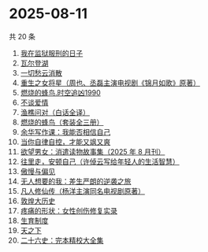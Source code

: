 # 2025-08-11

共 20 条

<!-- BEGIN WEREAD -->
<!-- 最后更新时间 2025-08-11 00:10:36 +0800 -->
1. [我在监狱服刑的日子](https://weread.qq.com/web/bookDetail/e4932260813aba336g01118d)
1. [瓦尔登湖](https://weread.qq.com/web/bookDetail/4ad32b30813aba337g0138ea)
1. [一切愁云消散](https://weread.qq.com/web/bookDetail/d9232980813aba15cg019ab1)
1. [重生之女将星（周也、丞磊主演电视剧《锦月如歌》原著）](https://weread.qq.com/web/bookDetail/4a7325e0717e768a4a72aef)
1. [燃烧的蜂鸟.时空追凶1990](https://weread.qq.com/web/bookDetail/80132030813aba32fg018dd6)
1. [不谈爱情](https://weread.qq.com/web/bookDetail/8ab32a30813aba213g01782e)
1. [渔樵问对（白话全译）](https://weread.qq.com/web/bookDetail/41532b40813aba3a3g019304)
1. [燃烧的蜂鸟（套装全三册）](https://weread.qq.com/web/bookDetail/48a32180813aba330g011ad1)
1. [余华写作课：我能否相信自己](https://weread.qq.com/web/bookDetail/e2632530813aba3b5g015b5b)
1. [当你自律自控，才能又飒又爽](https://weread.qq.com/web/bookDetail/88432b20813ab7fa4g010f4b)
1. [欲望男女：消遣读物故事集（2025 年 8 月刊）](https://weread.qq.com/web/bookDetail/a81322d0813aba32ag0106d8)
1. [往里走，安顿自己（许倬云写给年轻人的生活智慧）](https://weread.qq.com/web/bookDetail/80032d40813ab71b8g012ac6)
1. [傲慢与偏见](https://weread.qq.com/web/bookDetail/4e132950813aba112g01191f)
1. [无人想要的我：差生严朗的逆袭之旅](https://weread.qq.com/web/bookDetail/d4932dd0813ab9943g0195dd)
1. [凡人修仙传（杨洋主演同名电视剧原著）](https://weread.qq.com/web/bookDetail/f8932040571886f89dbe6b5)
1. [敦煌大历史](https://weread.qq.com/web/bookDetail/c4832a70813ab76a1g0188fb)
1. [疼痛的形状：女性创伤修复实录](https://weread.qq.com/web/bookDetail/17c32790813aba136g0195b7)
1. [生育制度](https://weread.qq.com/web/bookDetail/f9132af07165a293f91a6ec)
1. [天之下](https://weread.qq.com/web/bookDetail/4de326a0721770aa4de95f4)
1. [二十六史：完本精校大全集](https://weread.qq.com/web/bookDetail/6e63247072a6d30d6e6d432)
<!-- END WEREAD -->